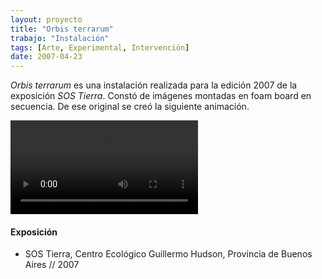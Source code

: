 ```yaml
---
layout: proyecto
title: "Orbis terrarum"
trabajo: "Instalación"
tags: [Arte, Experimental, Intervención]
date: 2007-04-23
---
```


*Orbis terrarum* es una instalación realizada para la edición 2007 de la exposición *SOS Tierra*. Constó de imágenes montadas en foam board en secuencia. De ese original se creó la siguiente animación.

<video autoplay loop>
    <source src="{{ site.baseurl }}/img/2007-loop.mp4" type="video/mp4">
</video>

#### Exposición
- SOS Tierra, Centro Ecológico Guillermo Hudson, Provincia de Buenos Aires // 2007
